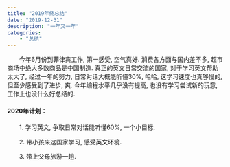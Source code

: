 ```yaml
---
title: "2019年终总结"
date: "2019-12-31"
description: "一年又一年"
categories:
    - "总结"
---
```


&emsp;&emsp;今年6月份到菲律宾工作, 第一感受, 空气真好. 消费各方面与国内差不多, 超市商场中绝大多数商品是中国制造. 真正的英文日常交流的国家, 对于学习英文帮助太大了, 经过一年的努力, 日常对话大概能听懂30%, 哈哈, 这学习速度也真够慢的, 但至少感受到了进步, 爽. 今年编程水平几乎没有提高, 也没有学习尝试新的玩意, 工作上也没什么好总结的.

#### 2020年计划：

&emsp;&emsp;1. 学习英文, 争取日常对话能听懂60%, 一个小目标. 

&emsp;&emsp;2. 带小孩来这国家学习, 感受英文环境.

&emsp;&emsp;3. 带上父母旅游一趟. 